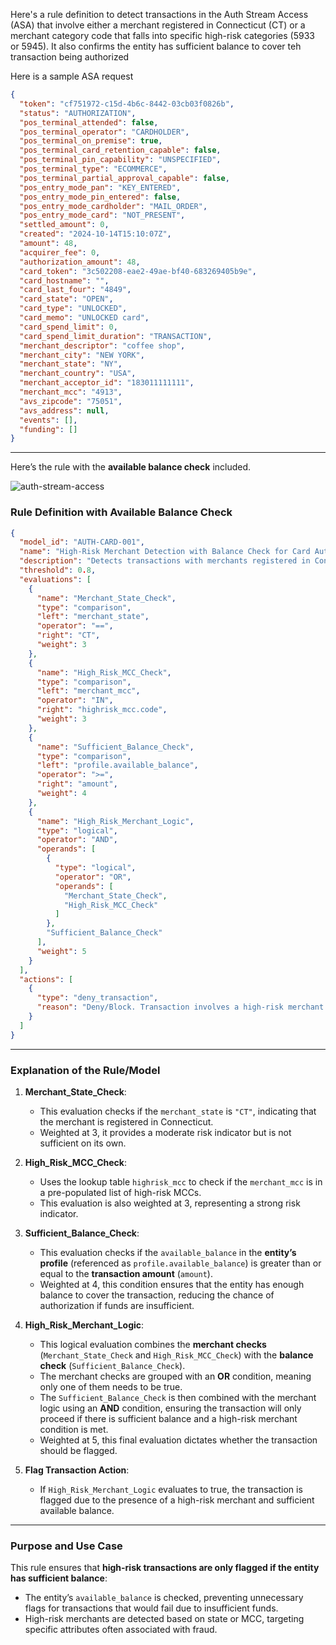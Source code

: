 
Here's a rule definition to detect transactions in the Auth Stream Access (ASA) that involve either a merchant registered in Connecticut (CT) or a merchant category code that falls into specific high-risk categories (5933 or 5945). It also confirms the entity has sufficient balance to cover teh transaction being authorized 

Here is a sample ASA request
```json
{
  "token": "cf751972-c15d-4b6c-8442-03cb03f0826b",
  "status": "AUTHORIZATION",
  "pos_terminal_attended": false,
  "pos_terminal_operator": "CARDHOLDER",
  "pos_terminal_on_premise": true,
  "pos_terminal_card_retention_capable": false,
  "pos_terminal_pin_capability": "UNSPECIFIED",
  "pos_terminal_type": "ECOMMERCE",
  "pos_terminal_partial_approval_capable": false,
  "pos_entry_mode_pan": "KEY_ENTERED",
  "pos_entry_mode_pin_entered": false,
  "pos_entry_mode_cardholder": "MAIL_ORDER",
  "pos_entry_mode_card": "NOT_PRESENT",
  "settled_amount": 0,
  "created": "2024-10-14T15:10:07Z",
  "amount": 48,
  "acquirer_fee": 0,
  "authorization_amount": 48,
  "card_token": "3c502208-eae2-49ae-bf40-683269405b9e",
  "card_hostname": "",
  "card_last_four": "4849",
  "card_state": "OPEN",
  "card_type": "UNLOCKED",
  "card_memo": "UNLOCKED card",
  "card_spend_limit": 0,
  "card_spend_limit_duration": "TRANSACTION",
  "merchant_descriptor": "coffee shop",
  "merchant_city": "NEW YORK",
  "merchant_state": "NY",
  "merchant_country": "USA",
  "merchant_acceptor_id": "183011111111",
  "merchant_mcc": "4913",
  "avs_zipcode": "75051",
  "avs_address": null,
  "events": [],
  "funding": []
}

```

---


Here’s the rule with the **available balance check** included.

![auth-stream-access](https://github.com/user-attachments/assets/bab16b1a-15e2-4d46-b053-d017efda0f06)

### Rule Definition with Available Balance Check

```json
{
  "model_id": "AUTH-CARD-001",
  "name": "High-Risk Merchant Detection with Balance Check for Card Authorization",
  "description": "Detects transactions with merchants registered in Connecticut (CT) or with high-risk merchant category codes, ensuring the entity has sufficient balance.",
  "threshold": 0.8,
  "evaluations": [
    {
      "name": "Merchant_State_Check",
      "type": "comparison",
      "left": "merchant_state",
      "operator": "==",
      "right": "CT",
      "weight": 3
    },
    {
      "name": "High_Risk_MCC_Check",
      "type": "comparison",
      "left": "merchant_mcc",
      "operator": "IN",
      "right": "highrisk_mcc.code",
      "weight": 3
    },
    {
      "name": "Sufficient_Balance_Check",
      "type": "comparison",
      "left": "profile.available_balance",
      "operator": ">=",
      "right": "amount",
      "weight": 4
    },
    {
      "name": "High_Risk_Merchant_Logic",
      "type": "logical",
      "operator": "AND",
      "operands": [
        {
          "type": "logical",
          "operator": "OR",
          "operands": [
            "Merchant_State_Check",
            "High_Risk_MCC_Check"
          ]
        },
        "Sufficient_Balance_Check"
      ],
      "weight": 5
    }
  ],
  "actions": [
    {
      "type": "deny_transaction",
      "reason": "Deny/Block. Transaction involves a high-risk merchant and entity has sufficient balance."
    }
  ]
}
```

---

### Explanation of the Rule/Model

1. **Merchant_State_Check**:
   - This evaluation checks if the `merchant_state` is `"CT"`, indicating that the merchant is registered in Connecticut.
   - Weighted at 3, it provides a moderate risk indicator but is not sufficient on its own.

2. **High_Risk_MCC_Check**:
   - Uses the lookup table `highrisk_mcc` to check if the `merchant_mcc` is in a pre-populated list of high-risk MCCs.
   - This evaluation is also weighted at 3, representing a strong risk indicator.

3. **Sufficient_Balance_Check**:
   - This evaluation checks if the `available_balance` in the **entity’s profile** (referenced as `profile.available_balance`) is greater than or equal to the **transaction amount** (`amount`).
   - Weighted at 4, this condition ensures that the entity has enough balance to cover the transaction, reducing the chance of authorization if funds are insufficient.

4. **High_Risk_Merchant_Logic**:
   - This logical evaluation combines the **merchant checks** (`Merchant_State_Check` and `High_Risk_MCC_Check`) with the **balance check** (`Sufficient_Balance_Check`).
   - The merchant checks are grouped with an **OR** condition, meaning only one of them needs to be true.
   - The `Sufficient_Balance_Check` is then combined with the merchant logic using an **AND** condition, ensuring the transaction will only proceed if there is sufficient balance and a high-risk merchant condition is met.
   - Weighted at 5, this final evaluation dictates whether the transaction should be flagged.

5. **Flag Transaction Action**:
   - If `High_Risk_Merchant_Logic` evaluates to true, the transaction is flagged due to the presence of a high-risk merchant and sufficient available balance.

---

### Purpose and Use Case

This rule ensures that **high-risk transactions are only flagged if the entity has sufficient balance**:
- The entity’s `available_balance` is checked, preventing unnecessary flags for transactions that would fail due to insufficient funds.
- High-risk merchants are detected based on state or MCC, targeting specific attributes often associated with fraud.
